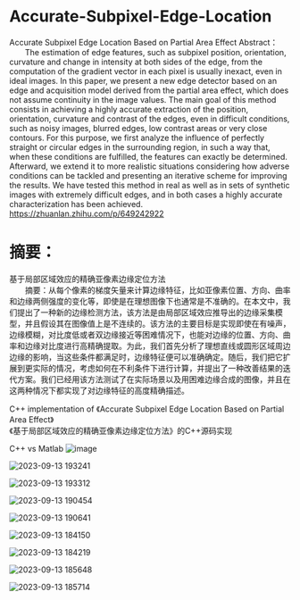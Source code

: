# Accurate-Subpixel-Edge-Location
Accurate Subpixel Edge Location Based on Partial Area Effect
Abstract：  
&emsp;&emsp;The estimation of edge features, such as subpixel position, orientation, curvature and change in intensity at
both sides of the edge, from the computation of the gradient vector in each pixel is usually inexact, even in
ideal images. In this paper, we present a new edge detector based on an edge and acquisition model derived
from the partial area effect, which does not assume continuity in the image values. The main goal of this
method consists in achieving a highly accurate extraction of the position, orientation, curvature and contrast
of the edges, even in difficult conditions, such as noisy images, blurred edges, low contrast areas or very close
contours. For this purpose, we first analyze the influence of perfectly straight or circular edges in the surrounding
region, in such a way that, when these conditions are fulfilled, the features can exactly be determined.
Afterward, we extend it to more realistic situations considering how adverse conditions can be
tackled and presenting an iterative scheme for improving the results. We have tested this method in real
as well as in sets of synthetic images with extremely difficult edges, and in both cases a highly accurate characterization
has been achieved.
https://zhuanlan.zhihu.com/p/649242922
# 摘要：
基于局部区域效应的精确亚像素边缘定位方法  
&emsp;&emsp;摘要：从每个像素的梯度矢量来计算边缘特征，比如亚像素位置、方向、曲率和边缘两侧强度的变化等，即使是在理想图像下也通常是不准确的。在本文中，我们提出了一种新的边缘检测方法，该方法是由局部区域效应推导出的边缘采集模型，并且假设其在图像值上是不连续的。该方法的主要目标是实现即使在有噪声，边缘模糊，对比度低或者双边缘接近等困难情况下，也能对边缘的位置、方向、曲率和边缘对比度进行高精确提取。为此，我们首先分析了理想直线或圆形区域周边边缘的影响，当这些条件都满足时，边缘特征便可以准确确定。随后，我们把它扩展到更实际的情况，考虑如何在不利条件下进行计算，并提出了一种改善结果的迭代方案。我们已经用该方法测试了在实际场景以及用困难边缘合成的图像，并且在这两种情况下都实现了对边缘特征的高度精确描述。

C++ implementation of 《Accurate Subpixel Edge Location Based on Partial Area Effect》  
《基于局部区域效应的精确亚像素边缘定位方法》的C++源码实现

C++ vs Matlab
![image](https://github.com/YangShuoAI/Accurate-Subpixel-Edge-Location/assets/5794094/f85eaf72-08fe-402d-8011-749ebe581d76)

![2023-09-13 193241](https://github.com/YangShuoAI/Accurate-Subpixel-Edge-Location/assets/5794094/f871946f-9f97-4564-9f28-297dc034ad55)

![2023-09-13 193312](https://github.com/YangShuoAI/Accurate-Subpixel-Edge-Location/assets/5794094/c716ab73-665e-4db1-ae3c-e5bae74801f6)

![2023-09-13 190454](https://github.com/YangShuoAI/Accurate-Subpixel-Edge-Location/assets/5794094/b9896a59-a85d-4962-b144-82fddec9bfc5)

![2023-09-13 190641](https://github.com/YangShuoAI/Accurate-Subpixel-Edge-Location/assets/5794094/93f59515-73b1-4d72-9518-b3575c2523a4)

![2023-09-13 184150](https://github.com/YangShuoAI/Accurate-Subpixel-Edge-Location/assets/5794094/2c45c8f0-e1fe-4a06-9e98-ae8c8b6ce428)

![2023-09-13 184219](https://github.com/YangShuoAI/Accurate-Subpixel-Edge-Location/assets/5794094/65227d11-018d-4064-8537-7481122ba597)

![2023-09-13 185648](https://github.com/YangShuoAI/Accurate-Subpixel-Edge-Location/assets/5794094/b24d3f3a-cd04-4089-8cc5-bb4181a21586)

![2023-09-13 185714](https://github.com/YangShuoAI/Accurate-Subpixel-Edge-Location/assets/5794094/d50c494a-3345-4126-a8fb-d1fb5ea304b0)






